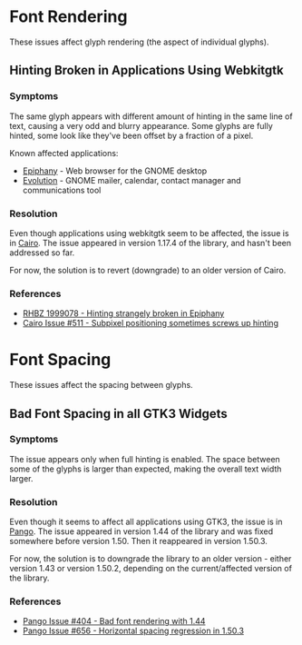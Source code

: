 # Font Rendering

These issues affect glyph rendering (the aspect of individual glyphs).

## Hinting Broken in Applications Using Webkitgtk

### Symptoms

The same glyph appears with different amount of hinting in the same line of
text, causing a very odd and blurry appearance. Some glyphs are fully hinted,
some look like they've been offset by a fraction of a pixel.

Known affected applications:
* [Epiphany](https://wiki.gnome.org/Apps/Web) - Web browser for the GNOME
  desktop
* [Evolution](https://wiki.gnome.org/Apps/Evolution) - GNOME mailer, calendar,
  contact manager and communications tool

### Resolution

Even though applications using webkitgtk seem to be affected, the issue is in
[Cairo](http://cairographics.org). The issue appeared in version 1.17.4 of the
library, and hasn't been addressed so far.

For now, the solution is to revert (downgrade) to an older version of Cairo.

### References
* [RHBZ 1999078 - Hinting strangely broken in Epiphany](https://bugzilla.redhat.com/show_bug.cgi?id=1999078#c24)
* [Cairo Issue #511 - Subpixel positioning sometimes screws up hinting](https://gitlab.freedesktop.org/cairo/cairo/-/issues/511)

# Font Spacing

These issues affect the spacing between glyphs.

## Bad Font Spacing in all GTK3 Widgets

### Symptoms

The issue appears only when full hinting is enabled. The space between some of
the glyphs is larger than expected, making the overall text width larger.

### Resolution

Even though it seems to affect all applications using GTK3, the issue is in
[Pango](http://www.pango.org). The issue appeared in version 1.44 of the library
and was fixed somewhere before version 1.50. Then it reappeared in version
1.50.3.

For now, the solution is to downgrade the library to an older version - either
version 1.43 or version 1.50.2, depending on the current/affected version of the
library.

### References

* [Pango Issue #404 - Bad font rendering with 1.44](https://gitlab.gnome.org/GNOME/pango/-/issues/404)
* [Pango Issue #656 - Horizontal spacing regression in 1.50.3](https://gitlab.gnome.org/GNOME/pango/-/issues/656)

